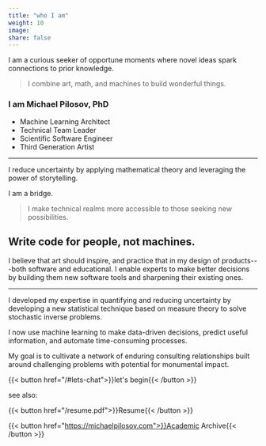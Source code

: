 ```yaml
---
title: "who I am"
weight: 10
image:
share: false
---
```


I am a curious seeker of opportune moments where novel ideas spark connections to prior knowledge.

> I combine art, math, and machines to build wonderful things.

### I am **Michael Pilosov, PhD**
- Machine Learning Architect
- Technical Team Leader
- Scientific Software Engineer
- Third Generation Artist


-----


I reduce uncertainty by applying mathematical theory and leveraging the power of storytelling.

I am a bridge.

> I make technical realms more accessible to those seeking new possibilities.

## Write code for people, not machines.

I believe that art should inspire, and practice that in my design of products---both software and educational.
I enable experts to make better decisions by building them new software tools and sharpening their existing ones.

-----


I developed my expertise in quantifying and reducing uncertainty by developing a new statistical technique based on measure theory to solve stochastic inverse problems.

I now use machine learning to make data-driven decisions, predict useful information, and automate time-consuming processes.


My goal is to cultivate a network of enduring consulting relationships built around challenging problems with potential for monumental impact.

{{< button href="/#lets-chat">}}let's begin{{< /button >}}
<br>

see also:

{{< button href="/resume.pdf">}}Resume{{< /button >}}

{{< button href="https://michaelpilosov.com">}}Academic Archive{{< /button >}}

